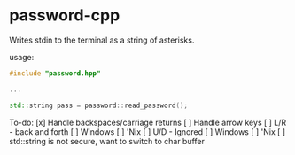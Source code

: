 # password-cpp
Writes stdin to the terminal as a string of asterisks.

usage:
```c++
#include "password.hpp"

...

std::string pass = password::read_password();

```

To-do: 
[x] Handle backspaces/carriage returns
[ ] Handle arrow keys
    [ ] L/R - back and forth
        [ ] Windows
        [ ] 'Nix
    [ ] U/D - Ignored
        [ ] Windows
        [ ] 'Nix
[ ] std::string is not secure, want to switch to char buffer